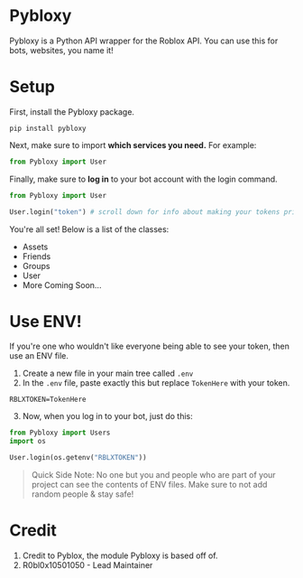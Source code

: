 # Pybloxy

Pybloxy is a Python API wrapper for the Roblox API. You can use this for bots, websites, you name it!

# Setup

First, install the Pybloxy package.

```
pip install pybloxy
```

Next, make sure to import **which services you need.** For example:

```py
from Pybloxy import User
```

Finally, make sure to **log in** to your bot account with the login command.

```py
from Pybloxy import User

User.login("token") # scroll down for info about making your tokens private
```

You're all set! Below is a list of the classes:
* Assets
* Friends
* Groups
* User
* More Coming Soon...

# Use ENV!

If you're one who wouldn't like everyone being able to see your token, then use an ENV file.

1. Create a new file in your main tree called `.env`
2. In the `.env` file, paste exactly this but replace `TokenHere` with your token.
```env
RBLXTOKEN=TokenHere
```
3. Now, when you log in to your bot, just do this:
```py
from Pybloxy import Users
import os

User.login(os.getenv("RBLXTOKEN"))
```

> Quick Side Note: No one but you and people who are part of your project can see the contents of ENV files. Make sure to not add random people & stay safe!

# Credit

1. Credit to Pyblox, the module Pybloxy is based off of.
2. R0bl0x10501050 - Lead Maintainer